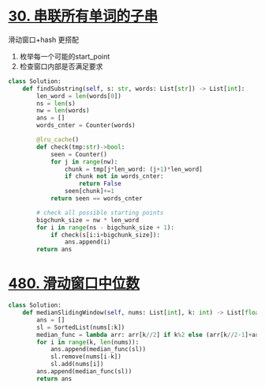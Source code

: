 # [30. 串联所有单词的子串](https://leetcode.cn/problems/substring-with-concatenation-of-all-words/)
滑动窗口+hash 更搭配
1. 枚举每一个可能的start_point
2. 检查窗口内部是否满足要求
```python
class Solution:
    def findSubstring(self, s: str, words: List[str]) -> List[int]:
        len_word = len(words[0])
        ns = len(s)
        nw = len(words)
        ans = []
        words_cnter = Counter(words)

        @lru_cache()
        def check(tmp:str)->bool:
            seen = Counter()
            for j in range(nw):
                chunk = tmp[j*len_word: (j+1)*len_word]
                if chunk not in words_cnter:
                    return False
                seen[chunk]+=1
            return seen == words_cnter

        # check all possible starting points
        bigchunk_size = nw * len_word
        for i in range(ns - bigchunk_size + 1):
            if check(s[i:i+bigchunk_size]):
                ans.append(i)
        return ans
```
# [480. 滑动窗口中位数](https://leetcode.cn/problems/sliding-window-median/)
```python fold
class Solution:
    def medianSlidingWindow(self, nums: List[int], k: int) -> List[float]:
        ans = []
        sl = SortedList(nums[:k])
        median_func = lambda arr: arr[k//2] if k%2 else (arr[k//2-1]+arr[k//2])/2
        for i in range(k, len(nums)):
            ans.append(median_func(sl))
            sl.remove(nums[i-k])
            sl.add(nums[i])
        ans.append(median_func(sl))
        return ans
```
